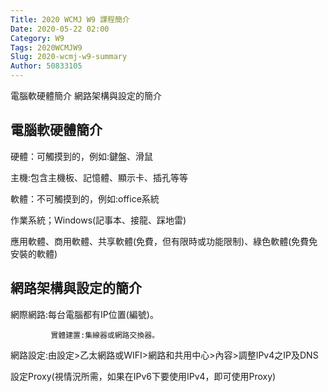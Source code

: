 ```yaml
---
Title: 2020 WCMJ W9 課程簡介
Date: 2020-05-22 02:00
Category: W9
Tags: 2020WCMJW9
Slug: 2020-wcmj-w9-summary
Author: 50833105
---
```


電腦軟硬體簡介
網路架構與設定的簡介

<!-- PELICAN_END_SUMMARY -->

電腦軟硬體簡介
----

硬體：可觸摸到的，例如:鍵盤、滑鼠

主機:包含主機板、記憶體、顯示卡、插孔等等

軟體：不可觸摸到的，例如:office系統

作業系統；Windows(記事本、接龍、踩地雷)

應用軟體、商用軟體、共享軟體(免費，但有限時或功能限制)、綠色軟體(免費免安裝的軟體)

網路架構與設定的簡介
----

網際網路:每台電腦都有IP位置(編號)。

             實體建置:集線器或網路交換器。

網路設定:由設定>乙太網路或WIFI>網路和共用中心>內容>調整IPv4之IP及DNS

設定Proxy(視情況所需，如果在IPv6下要使用IPv4，即可使用Proxy)

